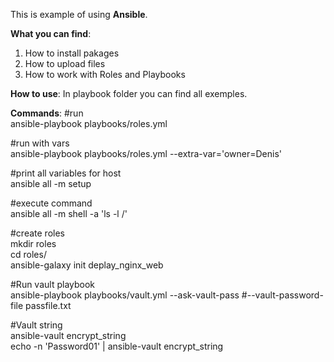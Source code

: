 This is example of using <b>Ansible</b>.

<b>What you can find</b>:
 1. How to install pakages
 2. How to upload files
 3. How to work with Roles and Playbooks

<b>How to use</b>:
In playbook folder you can find all exemples.

<b>Commands</b>:
#run <br>
ansible-playbook playbooks/roles.yml

#run with vars <br>
ansible-playbook playbooks/roles.yml --extra-var='owner=Denis'

#print all variables for host <br>
ansible all -m setup

#execute command <br>
ansible all -m shell -a 'ls -l /'

#create roles <br>
mkdir roles <br>
cd roles/ <br>
ansible-galaxy init deplay_nginx_web

#Run vault playbook <br>
ansible-playbook playbooks/vault.yml --ask-vault-pass #--vault-password-file passfile.txt

#Vault string <br>
ansible-vault encrypt_string <br>
echo -n 'Password01' | ansible-vault encrypt_string
